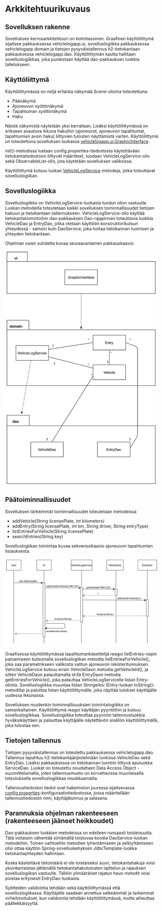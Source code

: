 # Arkkitehtuurikuvaus

## Sovelluksen rakenne

Sovelluksen kerrosarkkitehtuuri on kolmitasoinen. Graafinen käyttöliittymä sijaitsee pakkauksessa vehiclelogapp.ui, sovelluslogiikka pakkauksessa vehiclelogapp.domain ja tietojen pysyväistallennus h2-tietokantaan pakkauksessa vehiclelogapp.dao. Käyttöliittymän kautta hallitaan sovelluslogiikkaa, joka puolestaan käyttää dao-pakkauksen luokkia talletukseen.

## Käyttöliittymä

Käyttöliittymässä on neljä erilaista näkymää Scene-olioina toteutettuna: 

* Päänäkymä
* Ajoneuvon syöttönäkymä
* Tapahtuman syöttönäkymä
* Haku

Näistä näkymistä näytetään yksi kerrallaan. Lisäksi käyttöliittymässä on erikseen avautuva ikkuna hakuihin (ajoneuvot, ajoneuvon tapahtumat, tapahtumien avoin haku) liittyvien tulosten näyttämistä varten. Käyttöliittymä on toteutettuna sovelluksen luokassa [vehiclelogapp.ui.GraphicInterface](https://github.com/skoskipaa/ot-harjoitustyo/blob/master/VehicleLogApp/src/main/java/vehiclelogapp/ui/GraphicInterface.java).

init()-metodissa luetaan config.properties-tiedostosta käytettävään tietokantatiedostoon liittyvät määritteet, luodaan VehicleLogService-olio sekä ObservableList-olio, jota käytetään sovelluksen valikoissa.

Käyttöliittymä kutsuu luokan [VehicleLogService](https://github.com/skoskipaa/ot-harjoitustyo/blob/master/VehicleLogApp/src/main/java/vehiclelogapp/domain/VehicleLogService.java) metodeja, jotka toteuttavat sovelluslogiikan. 

## Sovelluslogiikka

Sovelluslogiikka on VehicleLogService-luokasta luodun olion vastuulla. Luokan metodeilla toteutetaan kaikki sovelluksen toiminnallisuudet tietojen hakuun ja tietokantaan tallennukseen. VehicleLogService-olio käyttää tietokantatoimintoihin dao-pakkauksen Dao-rajapinnan toteuttavia luokkia VehicleDao ja EntryDao, jotka otetaan käyttöön konstruktorikutsun yhteydessä -  samoin kuin DaoService, joka hoitaa tietokannan luomisen ja yhteyden tietokantaan.

Ohjelman osien suhdetta kuvaa seuraavanlainen pakkauskaavio:

<img src="https://github.com/skoskipaa/ot-harjoitustyo/blob/master/dokumentointi/kuvat/pakkauskaavio.png" width=700>

## Päätoiminnallisuudet

Sovelluksen tärkeimmät toiminnallisuudet toteutetaan metodeissa

* addVehicle(String licensePlate, int kilometers)
* addEntry(String licensePlate, int km, String driver, String entryType)
* listEntriesForVehicle(String licensePlate)
* searchEntries(String key)

Sovelluslogiikan toimintaa kuvaa sekvenssikaavio ajoneuvon tapahtumien listauksesta:

<img src="https://github.com/skoskipaa/ot-harjoitustyo/blob/master/dokumentointi/kuvat/sekvenssikaavio2.png" width=700>

Graafisessa käyttöliittymässä tapahtumankäsettelijä reagoi listEntries-napin painamiseen kutsumalla sovelluslogiikan metodia listEntriesForVehicle(), joka saa parametrikseen valikosta valitun ajoneuvon rekisteritunnuksen. VehicleLogService kutsuu ensin VehicleDaon metodia getVehicleId(), ja sitten VehicleDaon palauttamalla id:llä EntryDaon metodia getEntriesForVehicle(), joka palauttaa VehicleLogServicelle listan Entry-olioita. Sovelluslogiikka muuntaa listan Stringeiksi (Entry-luokan toString()-metodilla) ja paluttaa listan käyttöliittymälle, joka näyttää tulokset käyttäjälle uudessa ikkunassa.

Sovelluksen muidenkin toiminnallisuuksien toimintalogiikka on samankaltainen. Käyttöliittymä reagoi käyttäjän pyyntöihin ja kutsuu sovelluslogiikkaa. Sovelluslogiikka toteuttaa pyynnön tallennusluokkia hyväksikäyttäen ja palauttaa käyttäjälle näytettävön sisällön käyttöliittymällä, joka tulostaa sen.

## Tietojen tallennus

Tietojen pysyväistallennus on toteutettu pakkauksessa vehiclelogapp.dao. Tallennus tapahtuu h2-tietokantajärjestelmään luokissa VehicleDao sekä EntryDao. Lisäksi pakkauksessa on tietokannan luontiin liittyvä apuluokka ServiceDao. Luokat on toteutettu noudattaen Data Access Object -suunnittelumallia, joten tallennusmuoto on korvattavissa muunlaisella toteutuksella sovelluslogiikkaa muokkaamatta.

Tallennustiedoston tiedot ovat hakemiston juuressa sijaitsevassa [config.properties](https://github.com/skoskipaa/ot-harjoitustyo/blob/master/VehicleLogApp/config.properties)-konfiguraatiotiedostossa, jossa määritellään tallennustiedoston nimi, käyttäjätunnus ja salasana.

## Parannuksia ohjelman rakenteeseen (rakenteeseen jääneet heikkoudet)

Dao-pakkauksen luokkien metodeissa on edelleen runsaasti toisteisuutta. Tätä voitaisiin vähentää siirtämällä toistuvaa koodia DaoService-luokan metodeihin. Toinen vaihtoehto metodien lyhentämiseen ja selkiyttämiseen olisi ottaa käyttön Spring-sovelluskehyksen JdbcTemplate-luokka tietokantayhteyden hallintaan.

Koska käsiteltävä tietomäärä ei ole toistaiseksi suuri, tietokantahakuja voisi yksinkertaistaa jättämällä tietokantahakutulosten lajittelun ja rajauksen sovelluslogiikan vastuulle. Tällöin ylimääräiset rajatun haun metodit voisi poistaa erityisesti EntryDao-luokasta.

Syötteiden validointia tehdään sekä käyttöliittymässä että sovelluslogiikassa. Käyttäjälle saadaan annettua selkeämmät ja tarkemmat virheilmoitukset, kun validointia tehdään käyttöliittymässä, mutta aiheuttaa päällekkäisyyttä.


